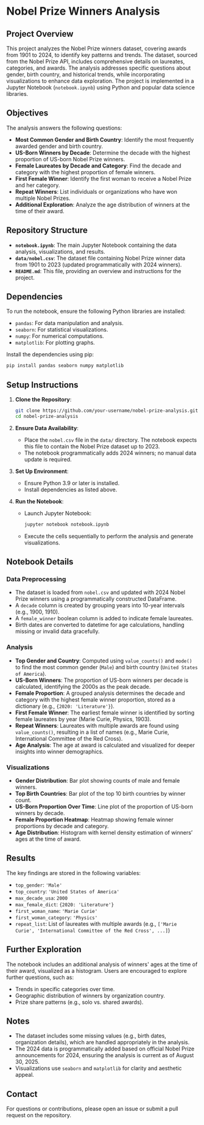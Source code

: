 # Nobel Prize Winners Analysis

## Project Overview

This project analyzes the Nobel Prize winners dataset, covering awards from 1901 to 2024, to identify key patterns and trends. The dataset, sourced from the Nobel Prize API, includes comprehensive details on laureates, categories, and awards. The analysis addresses specific questions about gender, birth country, and historical trends, while incorporating visualizations to enhance data exploration. The project is implemented in a Jupyter Notebook (`notebook.ipynb`) using Python and popular data science libraries.

## Objectives

The analysis answers the following questions:
- **Most Common Gender and Birth Country**: Identify the most frequently awarded gender and birth country.
- **US-Born Winners by Decade**: Determine the decade with the highest proportion of US-born Nobel Prize winners.
- **Female Laureates by Decade and Category**: Find the decade and category with the highest proportion of female winners.
- **First Female Winner**: Identify the first woman to receive a Nobel Prize and her category.
- **Repeat Winners**: List individuals or organizations who have won multiple Nobel Prizes.
- **Additional Exploration**: Analyze the age distribution of winners at the time of their award.

## Repository Structure

- **`notebook.ipynb`**: The main Jupyter Notebook containing the data analysis, visualizations, and results.
- **`data/nobel.csv`**: The dataset file containing Nobel Prize winner data from 1901 to 2023 (updated programmatically with 2024 winners).
- **`README.md`**: This file, providing an overview and instructions for the project.

## Dependencies

To run the notebook, ensure the following Python libraries are installed:
- `pandas`: For data manipulation and analysis.
- `seaborn`: For statistical visualizations.
- `numpy`: For numerical computations.
- `matplotlib`: For plotting graphs.

Install the dependencies using pip:
```bash
pip install pandas seaborn numpy matplotlib
```

## Setup Instructions

1. **Clone the Repository**:
   ```bash
   git clone https://github.com/your-username/nobel-prize-analysis.git
   cd nobel-prize-analysis
   ```

2. **Ensure Data Availability**:
   - Place the `nobel.csv` file in the `data/` directory. The notebook expects this file to contain the Nobel Prize dataset up to 2023.
   - The notebook programmatically adds 2024 winners; no manual data update is required.

3. **Set Up Environment**:
   - Ensure Python 3.9 or later is installed.
   - Install dependencies as listed above.

4. **Run the Notebook**:
   - Launch Jupyter Notebook:
     ```bash
     jupyter notebook notebook.ipynb
     ```
   - Execute the cells sequentially to perform the analysis and generate visualizations.

## Notebook Details

### Data Preprocessing
- The dataset is loaded from `nobel.csv` and updated with 2024 Nobel Prize winners using a programmatically constructed DataFrame.
- A `decade` column is created by grouping years into 10-year intervals (e.g., 1900, 1910).
- A `female_winner` boolean column is added to indicate female laureates.
- Birth dates are converted to datetime for age calculations, handling missing or invalid data gracefully.

### Analysis
- **Top Gender and Country**: Computed using `value_counts()` and `mode()` to find the most common gender (`Male`) and birth country (`United States of America`).
- **US-Born Winners**: The proportion of US-born winners per decade is calculated, identifying the 2000s as the peak decade.
- **Female Proportion**: A grouped analysis determines the decade and category with the highest female winner proportion, stored as a dictionary (e.g., `{2020: 'Literature'}`).
- **First Female Winner**: The earliest female winner is identified by sorting female laureates by year (Marie Curie, Physics, 1903).
- **Repeat Winners**: Laureates with multiple awards are found using `value_counts()`, resulting in a list of names (e.g., Marie Curie, International Committee of the Red Cross).
- **Age Analysis**: The age at award is calculated and visualized for deeper insights into winner demographics.

### Visualizations
- **Gender Distribution**: Bar plot showing counts of male and female winners.
- **Top Birth Countries**: Bar plot of the top 10 birth countries by winner count.
- **US-Born Proportion Over Time**: Line plot of the proportion of US-born winners by decade.
- **Female Proportion Heatmap**: Heatmap showing female winner proportions by decade and category.
- **Age Distribution**: Histogram with kernel density estimation of winners’ ages at the time of award.

## Results

The key findings are stored in the following variables:
- `top_gender`: `'Male'`
- `top_country`: `'United States of America'`
- `max_decade_usa`: `2000`
- `max_female_dict`: `{2020: 'Literature'}`
- `first_woman_name`: `'Marie Curie'`
- `first_woman_category`: `'Physics'`
- `repeat_list`: List of laureates with multiple awards (e.g., `['Marie Curie', 'International Committee of the Red Cross', ...]`)

## Further Exploration

The notebook includes an additional analysis of winners' ages at the time of their award, visualized as a histogram. Users are encouraged to explore further questions, such as:
- Trends in specific categories over time.
- Geographic distribution of winners by organization country.
- Prize share patterns (e.g., solo vs. shared awards).

## Notes
- The dataset includes some missing values (e.g., birth dates, organization details), which are handled appropriately in the analysis.
- The 2024 data is programmatically added based on official Nobel Prize announcements for 2024, ensuring the analysis is current as of August 30, 2025.
- Visualizations use `seaborn` and `matplotlib` for clarity and aesthetic appeal.



## Contact

For questions or contributions, please open an issue or submit a pull request on the repository.